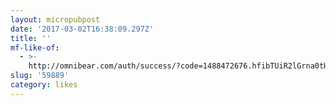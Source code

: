 ```yaml
---
layout: micropubpost
date: '2017-03-02T16:38:09.297Z'
title: ''
mf-like-of:
  - >-
    http://omnibear.com/auth/success/?code=1488472676.hfibTUiR2lGrna0tHw3AqtawiSYk2XWnsvS3YdMx52AnA6CJVn9U6FEVeA5Kr1tp2lfNmuqwpAdGIwxGr7qbnNEW_MbCHuk7xdcYgnc4p5og9XXKfr0LmnknTq9A00ShYoeOQFPW9ZaCVrp4ou8UUIjyg7InTuBzvuJL35e0nd7P1BcAWjZhvSbYFew-oZUynblH_z8YUlUXkAW6hxvwNb4ldJ5TQ8t26f5hv4jCn8CrFNs2w_u9g6I93bvOsQ8ZfV7Gl4drKX5-kCzp-CDrDVYMh5SYHrDe6CugYQoc94k7aptQpMXPWGj889SABpDiUzwju6zOfhcr9pkx85lGgvCSz5pPFjBu3jabDv-X0JSNbLKnX3t8R36pP_fVKccTRduMxbRTd8xO6If76V3JhbRx_nCtcRMm5oENnY6bRaxMKaK9PQhWLVy9Z__3vYKtNxjS0u76VY96TsDqagSN3LgUd0-Bq2x6EzjYjW7hGD1ngVuRQVcH4kSn5wfOJwo0.WRn6kGGOhdQhr-M5arNsOw%3D%3D&me=http%3A%2F%2Fkeithjgrant.com%2F
slug: '59889'
category: likes
---
```

